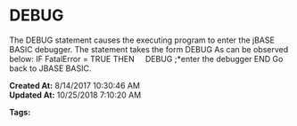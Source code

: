 # DEBUG

The DEBUG statement causes the executing program to enter the jBASE BASIC debugger. The statement takes the form DEBUG As can be observed below: IF FatalError = TRUE THEN     DEBUG ;*enter the debugger END Go back to JBASE BASIC.  

**Created At:** 8/14/2017 10:30:46 AM  
**Updated At:** 10/25/2018 7:10:20 AM  

**Tags:**
<badge text='jbase debugger' vertical='middle' />

